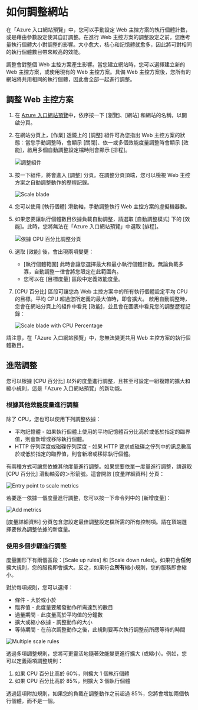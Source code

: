 <properties title="How to scale a website" pageTitle="How to scale a website" description="Learn how to scale your hosting plan in Azure." authors="stepsic"  />

<tags ms.service="application-insights" ms.workload="tbd" ms.tgt_pltfrm="ibiza" ms.devlang="na" ms.topic="article" ms.date="01/01/1900" ms.author="stepsic" />

# 如何調整網站

在「Azure 入口網站預覽」中，您可以手動設定 Web 主控方案的執行個體計數，或是藉由參數設定使其自訂調整。在進行 Web 主控方案的調整設定之前，您應考量執行個體大小對調整的影響。大小愈大，核心和記憶體就愈多，因此將可對相同的執行個體數目帶來較高的效能。

調整會對整個 Web 主控方案產生影響。當您建立網站時，您可以選擇建立新的 Web 主控方案，或使用現有的 Web 主控方案。具備 Web 主控方案後，您所有的網站將共用相同的執行個體，因此會全部一起進行調整。

## 調整 Web 主控方案

1.  在 [Azure 入口網站預覽][Azure 入口網站預覽]中，依序按一下 [瀏覽]、[網站] 和網站的名稱，以開啟分頁。
2.  在網站分頁上，[作業] 透鏡上的 [調整] 組件可為您指出 Web 主控方案的狀態：當您手動調整時，會顯示 [關閉]、依一或多個效能度量調整時會顯示 [效能]，啟用多個自動調整設定檔時則會顯示 [排程]。
    
	![調整組件][調整組件]
3.  按一下組件，將會進入 [調整] 分頁。在調整分頁頂端，您可以檢視 Web 主控方案之自動調整動作的歷程記錄。

    ![Scale blade][Scale blade]

4.  您可以使用 [執行個體] 滑動軸，手動調整執行 Web 主控方案的虛擬機器數。
5.  如果您要讓執行個體數目依據負載自動調整，請選取 [自動調整模式] 下的 [效能]。此時，您將無法在「Azure 入口網站預覽」中選取 [排程]。
    
	![依據 CPU 百分比調整分頁][依據 CPU 百分比調整分頁]
6.  選取 [效能] 後，會出現兩項變更：

    -   [執行個體範圍] 此時會讓您選擇最大和最小執行個體計數。無論負載多寡，自動調整一律會將您限定在此範圍內。
    -   您可以在 [目標度量] 區段中定義效能度量。

7.  [CPU 百分比] 區段可讓您為 Web 主控方案中的所有執行個體設定平均 CPU 的目標。平均 CPU 超過您所定義的最大值時，即會擴大。
啟用自動調整時，您會在網站分頁上的組件中看見 [效能]，並且會在圖表中看見您的調整歷程記錄：

	![Scale blade with CPU Percentage][Scale blade with CPU Percentage]

請注意，在「Azure 入口網站預覽」中，您無法變更共用 Web 主控方案的執行個體數目。

## 進階調整

您可以根據 [CPU 百分比] 以外的度量進行調整，且甚至可設定一組複雜的擴大和縮小規則，這是「Azure 入口網站預覽」的新功能。

### 根據其他效能度量進行調整

除了 CPU，您也可以使用下列調整依據：

-   平均記憶體 - 如果執行個體上使用的平均記憶體百分比高於或低於指定的臨界值，則會新增或移除執行個體。
-   HTTP 佇列深度或磁碟佇列深度 - 如果 HTTP 要求或磁碟之佇列中的訊息數高於或低於指定的臨界值，則會新增或移除執行個體。

有兩種方式可讓您依據其他度量進行調整。如果您要依單一度量進行調整，請選取 [CPU 百分比] 滑動軸旁的＞形箭號。這會開啟 [度量詳細資料] 分頁：

![Entry point to scale metrics][Entry point to scale metrics]

若要逐一依據一個度量進行調整，您可以按一下命令列中的 [新增度量]：

![Add metrics][Add metrics]

[度量詳細資料] 分頁包含您設定最佳調整設定檔所需的所有控制項。請在頂端選擇要做為調整依據的新度量。

### 使用多個步驟進行調整

度量圖形下有兩個區段：[Scale up rules] 和 [Scale down rules]。如果符合**任何**擴大規則，您的服務即會擴大。反之，如果符合**所有**縮小規則，您的服務即會縮小。

對於每項規則，您可以選擇：

-   條件 - 大於或小於
-   臨界值 - 此度量要觸發動作所需達到的數目
-   過量期間 - 此度量高於平均值的分鐘數
-   擴大或縮小依據 - 調整動作的大小
-   等待期間 - 在前次調整動作之後，此規則要再次執行調整前所應等待的時間

![Multiple scale rules][Multiple scale rules]

透過多項調整規則，您將可更靈活地隨著效能變更進行擴大 (或縮小)。例如，您可以定義兩項調整規則：

1.  如果 CPU 百分比高於 60%，則擴大 1 個執行個體
2.  如果 CPU 百分比高於 85%，則擴大 3 個執行個體

透過這項附加規則，如果您的負載在調整動作之前超過 85%，您將會增加兩個執行個體，而不是一個。

  [Azure 入口網站預覽]: https://portal.azure.com/
  [調整組件]: ./media/insights-how-to-scale/Insights_ScalePartOff.png
  [Scale blade]: ./media/insights-how-to-scale/Insights_ScaleBladeDayZero.png
  [依據 CPU 百分比調整分頁]: ./media/insights-how-to-scale/Insights_ScaleBladeCPU.png
  [Scale blade with CPU Percentage]: ./media/insights-how-to-scale/Insights_ScalePartBladeOn.png
  [Entry point to scale metrics]: ./media/insights-how-to-scale/Insights_ScaleMetricChevron.png
  [Add metrics]: ./media/insights-how-to-scale/Insights_AddMetric.png
  [Multiple scale rules]: ./media/insights-how-to-scale/Insights_MultipleScaleRules.png

